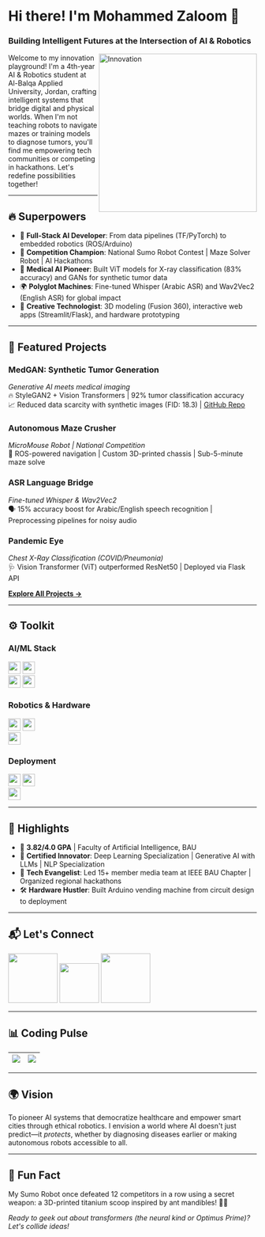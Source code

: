# Hi there! I'm Mohammed Zaloom 🤖  
### Building Intelligent Futures at the Intersection of AI & Robotics  

<img align="right" alt="Innovation" width="320" src="https://media.tenor.com/FpgR8xFDNw8AAAAi/robot-joypixels.gif">  

Welcome to my innovation playground! I'm a 4th-year AI & Robotics student at Al-Balqa Applied University, Jordan, crafting intelligent systems that bridge digital and physical worlds. When I'm not teaching robots to navigate mazes or training models to diagnose tumors, you'll find me empowering tech communities or competing in hackathons. Let's redefine possibilities together!  

---

## 🔥 **Superpowers**  
- 🧩 **Full-Stack AI Developer**: From data pipelines (TF/PyTorch) to embedded robotics (ROS/Arduino)  
- 🎯 **Competition Champion**: National Sumo Robot Contest | Maze Solver Robot | AI Hackathons  
- 🏥 **Medical AI Pioneer**: Built ViT models for X-ray classification (83% accuracy) and GANs for synthetic tumor data  
- 🌍 **Polyglot Machines**: Fine-tuned Whisper (Arabic ASR) and Wav2Vec2 (English ASR) for global impact  
- 🎨 **Creative Technologist**: 3D modeling (Fusion 360), interactive web apps (Streamlit/Flask), and hardware prototyping  

---

## 🚀 **Featured Projects**  

### **MedGAN: Synthetic Tumor Generation**  
_Generative AI meets medical imaging_  
🔥 StyleGAN2 + Vision Transformers | 92% tumor classification accuracy  
📈 Reduced data scarcity with synthetic images (FID: 18.3) | [GitHub Repo](#)  

### **Autonomous Maze Crusher**  
_MicroMouse Robot | National Competition_  
🤖 ROS-powered navigation | Custom 3D-printed chassis | Sub-5-minute maze solve  

### **ASR Language Bridge**  
_Fine-tuned Whisper & Wav2Vec2_  
🗣️ 15% accuracy boost for Arabic/English speech recognition | Preprocessing pipelines for noisy audio  

### **Pandemic Eye**  
_Chest X-Ray Classification (COVID/Pneumonia)_  
🩺 Vision Transformer (ViT) outperformed ResNet50 | Deployed via Flask API  

[**Explore All Projects →**](https://mohammedzaloom-portfolio.onrender.com)  

---

## ⚙️ **Toolkit**  

### **AI/ML Stack**  
<img src="https://img.shields.io/badge/PyTorch-EE4C2C?logo=pytorch&logoColor=white" height="25"> <img src="https://img.shields.io/badge/TensorFlow-FF6F00?logo=tensorflow&logoColor=white" height="25">  
<img src="https://img.shields.io/badge/OpenCV-5C3EE8?logo=opencv&logoColor=white" height="25"> <img src="https://img.shields.io/badge/HuggingFace-F8D521?logo=huggingface&logoColor=black" height="25">  

### **Robotics & Hardware**  
<img src="https://img.shields.io/badge/ROS-22314E?logo=ros&logoColor=white" height="25"> <img src="https://img.shields.io/badge/Arduino-00979D?logo=arduino&logoColor=white" height="25">  
<img src="https://img.shields.io/badge/Fusion_360-0696D7?logo=autodesk&logoColor=white" height="25">  

### **Deployment**  
<img src="https://img.shields.io/badge/Flask-000000?logo=flask&logoColor=white" height="25"> <img src="https://img.shields.io/badge/Docker-2496ED?logo=docker&logoColor=white" height="25">  
<img src="https://img.shields.io/badge/Streamlit-FF4B4B?logo=streamlit&logoColor=white" height="25">  

---

## 🏅 **Highlights**  
- 🥇 **3.82/4.0 GPA** | Faculty of Artificial Intelligence, BAU  
- 📜 **Certified Innovator**: Deep Learning Specialization | Generative AI with LLMs | NLP Specialization  
- 🎤 **Tech Evangelist**: Led 15+ member media team at IEEE BAU Chapter | Organized regional hackathons  
- 🛠️ **Hardware Hustler**: Built Arduino vending machine from circuit design to deployment  

---

## 📬 **Let's Connect**  
<p align="left">  
  <a href="https://www.linkedin.com/in/mozaloom/"><img src="https://img.shields.io/badge/LinkedIn-0A66C2?logo=linkedin&logoColor=white" width="100"></a>  
  <a href="mailto:mozaloom@ieee.org"><img src="https://img.shields.io/badge/Email-EA4335?logo=gmail&logoColor=white" width="80"></a>  
  <a href="https://mohammedzaloom-portfolio.onrender.com"><img src="https://img.shields.io/badge/Portfolio-4285F4?logo=google-chrome&logoColor=white" width="100"></a>  
</p>  

---

## 📊 **Coding Pulse**  

| <img src="https://github-readme-stats.vercel.app/api?username=mozaloom&show_icons=true&theme=vision-friendly-dark&hide_border=true" /> | <img src="https://github-readme-stats.vercel.app/api/top-langs/?username=mozaloom&layout=compact&theme=vision-friendly-dark&hide_border=true" /> |  
| ------------- | ------------- |  

---

## 🌍 **Vision**  
To pioneer AI systems that democratize healthcare and empower smart cities through ethical robotics. I envision a world where AI doesn't just predict—it *protects*, whether by diagnosing diseases earlier or making autonomous robots accessible to all.  

---

## 🤖 **Fun Fact**  
My Sumo Robot once defeated 12 competitors in a row using a secret weapon: a 3D-printed titanium scoop inspired by ant mandibles! 🐜✨  

*Ready to geek out about transformers (the neural kind or Optimus Prime)? Let's collide ideas!*

